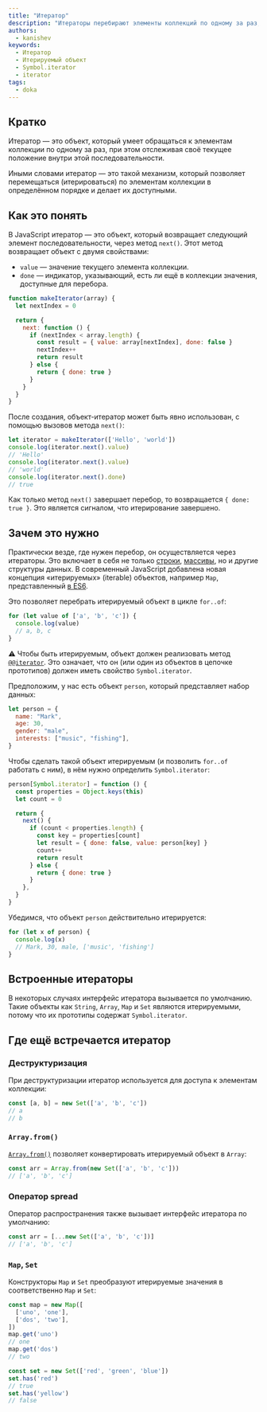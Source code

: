```yaml
---
title: "Итератор"
description: "Итераторы перебирают элементы коллекций по одному за раз, отслеживая своё положение"
authors:
  - kanishev
keywords:
  - Итератор
  - Итерируемый объект
  - Symbol.iterator
  - iterator
tags:
  - doka
---
```


## Кратко

Итератор — это объект, который умеет обращаться к элементам коллекции по одному за раз, при этом отслеживая своё текущее положение внутри этой последовательности.

Иными словами итератор — это такой механизм, который позволяет перемещаться (итерироваться) по элементам коллекции в определённом порядке и делает их доступными.

## Как это понять

В JavaScript итератор — это объект, который возвращает следующий элемент последовательности, через метод `next()`. Этот метод возвращает объект с двумя свойствами:

- `value` — значение текущего элемента коллекции.
- `done` — индикатор, указывающий, есть ли ещё в коллекции значения, доступные для перебора.

```js
function makeIterator(array) {
  let nextIndex = 0

  return {
    next: function () {
      if (nextIndex < array.length) {
        const result = { value: array[nextIndex], done: false }
        nextIndex++
        return result
      } else {
        return { done: true }
      }
    }
  }
}
```

После создания, объект-итератор может быть явно использован, с помощью вызовов метода `next()`:

```js
let iterator = makeIterator(['Hello', 'world'])
console.log(iterator.next().value)
// 'Hello'
console.log(iterator.next().value)
// 'world'
console.log(iterator.next().done)
// true
```

Как только метод `next()` завершает перебор, то возвращается `{ done: true }`. Это является сигналом, что итерирование завершено.

## Зачем это нужно

Практически везде, где нужен перебор, он осуществляется через итераторы. Это включает в себя не только [строки](/js/string/), [массивы](/js/arrays/), но и другие структуры данных. В современный JavaScript добавлена новая концепция «итерируемых» (iterable) объектов, например `Map`, представленный [в ES6](https://262.ecma-international.org/6.0).

Это позволяет перебрать итерируемый объект в цикле `for..of`:

```js
for (let value of ['a', 'b', 'c']) {
  console.log(value)
  // a, b, c
}
```

<aside>

⚠️ Чтобы быть итерируемым, объект должен реализовать метод [`@@iterator`](https://tc39.es/ecma262/#sec-iteration). Это означает, что он (или один из объектов в цепочке прототипов) должен иметь свойство `Symbol.iterator`.

</aside>

Предположим, у нас есть объект `person`, который представляет набор данных:

```js
let person = {
  name: "Mark",
  age: 30,
  gender: "male",
  interests: ["music", "fishing"],
}
```

Чтобы сделать такой объект итерируемым (и позволить `for..of` работать с ним), в нём нужно определить `Symbol.iterator`:

```js
person[Symbol.iterator] = function () {
  const properties = Object.keys(this)
  let count = 0

  return {
    next() {
      if (count < properties.length) {
        const key = properties[count]
        let result = { done: false, value: person[key] }
        count++
        return result
      } else {
        return { done: true }
      }
    },
  }
}
```

Убедимся, что объект `person` действительно итерируется:

```js
for (let x of person) {
  console.log(x)
  // Mark, 30, male, ['music', 'fishing']
}
```

## Встроенные итераторы

В некоторых случаях интерфейс итератора вызывается по умолчанию. Такие объекты как `String`, `Array`, `Map` и `Set` являются итерируемыми, потому что их прототипы содержат `Symbol.iterator`.

## Где ещё встречается итератор

### Деструктуризация

При деструктуризации итератор используется для доступа к элементам коллекции:

```js
const [a, b] = new Set(['a', 'b', 'c'])
// a
// b
```

### `Array.from()`

[`Array.from()`](/js/array-from/) позволяет конвертировать итерируемый объект в `Array`:

```js
const arr = Array.from(new Set(['a', 'b', 'c']))
// ['a', 'b', 'c']
```

### Оператор spread

Оператор распространения также вызывает интерфейс итератора по умолчанию:

```js
const arr = [...new Set(['a', 'b', 'c'])]
// ['a', 'b', 'c']
```

### `Map`, `Set`

Конструкторы `Map` и `Set` преобразуют итерируемые значения в соответственно `Map` и `Set`:

```js
const map = new Map([
  ['uno', 'one'],
  ['dos', 'two'],
])
map.get('uno')
// one
map.get('dos')
// two

const set = new Set(['red', 'green', 'blue'])
set.has('red')
// true
set.has('yellow')
// false
```
